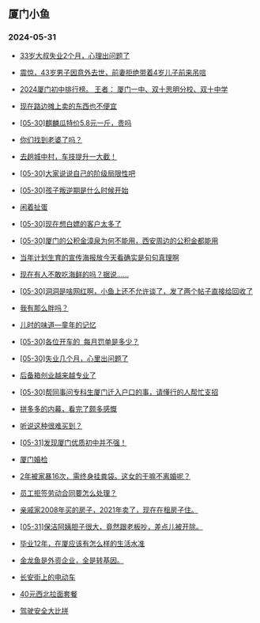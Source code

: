 ## 厦门小鱼 
### 2024-05-31

+ [33岁大叔失业2个月，心理出问题了](http://bbs.xmfish.com/read-htm-tid-18197806.html)

+ [震惊，43岁男子因意外去世，前妻拒绝带着4岁儿子前来吊唁](http://bbs.xmfish.com/read-htm-tid-18197781.html)

+ [2024厦门初中排行榜。 
王者： 
厦门一中、双十思明分校、双十中学](http://bbs.xmfish.com/read-htm-tid-18197819.html)

+ [现在路边摊上卖的东西也不便宜](http://bbs.xmfish.com/read-htm-tid-18197706.html)

+ [[05-30]麒麟瓜特价5.8元一斤，贵吗](http://bbs.xmfish.com/read-htm-tid-18197754.html)

+ [你们找到老婆了吗？](http://bbs.xmfish.com/read-htm-tid-18197692.html)

+ [去趟城中村，车技提升一大截！](http://bbs.xmfish.com/read-htm-tid-18197939.html)

+ [[05-30]大家说说自己的阶级局限性吧](http://bbs.xmfish.com/read-htm-tid-18197740.html)

+ [[05-30]孩子叛逆期是什么时候开始](http://bbs.xmfish.com/read-htm-tid-18197766.html)

+ [闲着扯蛋](http://bbs.xmfish.com/read-htm-tid-18197800.html)

+ [[05-30]现在想白嫖的客户太多了](http://bbs.xmfish.com/read-htm-tid-18198030.html)

+ [[05-30]厦门的公积金漳泉为何不能用，西安周边的公积金都能用](http://bbs.xmfish.com/read-htm-tid-18197855.html)

+ [当年计划生育的宣传海报放今天看确实是句句真理啊](http://bbs.xmfish.com/read-htm-tid-18198077.html)

+ [现在有人不敢吃海鲜的吗？据说……](http://bbs.xmfish.com/read-htm-tid-18198010.html)

+ [[05-30]洞洞是啥网红啊，小鱼上还不允许谈了，发了两个帖子直接给回收了](http://bbs.xmfish.com/read-htm-tid-18197966.html)

+ [我有那么胖吗？](http://bbs.xmfish.com/read-htm-tid-18198112.html)

+ [儿时的味道—童年的记忆](http://bbs.xmfish.com/read-htm-tid-18197989.html)

+ [[05-30]各位开车的  每月罚单是多少？](http://bbs.xmfish.com/read-htm-tid-18198100.html)

+ [[05-30]失业几个月，心里出问题了](http://bbs.xmfish.com/read-htm-tid-18198095.html)

+ [后备箱创业越来越专业了](http://bbs.xmfish.com/read-htm-tid-18198134.html)

+ [[05-30]帮同事问专科生厦门迁入户口的事，请懂行的人帮忙支招](http://bbs.xmfish.com/read-htm-tid-18198050.html)

+ [拼多多的内幕，看完了颇多感慨](http://bbs.xmfish.com/read-htm-tid-18198194.html)

+ [听说这种很难买到？](http://bbs.xmfish.com/read-htm-tid-18198133.html)

+ [[05-31]发现厦门优质初中并不强！](http://bbs.xmfish.com/read-htm-tid-18198345.html)

+ [厦门婚检](http://bbs.xmfish.com/read-htm-tid-18198131.html)

+ [2年被家暴16次，需终身挂粪袋。这女的干嘛不离婚呢？](http://bbs.xmfish.com/read-htm-tid-18198140.html)

+ [员工拒签劳动合同要怎么处理？](http://bbs.xmfish.com/read-htm-tid-18198247.html)

+ [亲戚家2008年买的房子，2021年卖了，现在在租房子住。](http://bbs.xmfish.com/read-htm-tid-18198401.html)

+ [[05-31]保洁阿姨胆子很大，竟然跟老板吵，差点儿被开除。](http://bbs.xmfish.com/read-htm-tid-18198350.html)

+ [毕业12年，在厦应该有怎么样的生活水准](http://bbs.xmfish.com/read-htm-tid-18198249.html)

+ [金龙鱼是外资企业，全是转基因。](http://bbs.xmfish.com/read-htm-tid-18198314.html)

+ [长安街上的电动车](http://bbs.xmfish.com/read-htm-tid-18198181.html)

+ [40元西北拉面套餐](http://bbs.xmfish.com/read-htm-tid-18198400.html)

+ [驾驶安全大比拼](http://bbs.xmfish.com/read-htm-tid-18198184.html)

